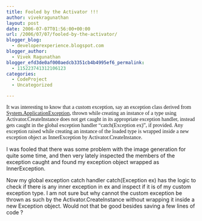 ```yaml
---
title: Fooled by the Activator !!!
author: vivekragunathan
layout: post
date: 2006-07-07T01:56:00+00:00
url: /2006/07/07/fooled-by-the-activator/
blogger_blog:
  - developerexperience.blogspot.com
blogger_author:
  - Vivek Ragunathan
blogger_efd3de0af000aedcb3351cb4b4995ef6_permalink:
  - 115223741312106123
categories:
  - CodeProject
  - Uncategorized

---
```

<span style="font-family:georgia;font-size:100%;">It was interesting to know that a custom exception, say an exception class derived from <a href="http://msdn2.microsoft.com/en-us/library/system.applicationexception.aspx">System.ApplicationException</a>, thrown while creating an instance of a type using Activator.CreateInstance does not get caught in its appropriate exception handler, instead gets caught in the global exception handler &#8220;catch(Exception ex)&#8221;, if provided. Any exception raised while creating an instance of the loaded type is wrapped inside a new exception object as InnerException by Activator.CreateInstance.</p> 

<p>
  I was fooled that there was some problem with the image generation for quite some time, and then very lately inspected the members of the exception caught and found my exception object wrapped as InnerException.
</p>

<p>
  Now my global exception catch handler catch(Exception ex) has the logic to check if there is any inner exception in ex and inspect if it is of my custom exception type. I am not sure but why cannot the custom exception be thrown as such by the Activator.CreateInstance without wrapping it inside a new Exception object. Would not that be good besides saving a few lines of code ?<br /></span>
</p>